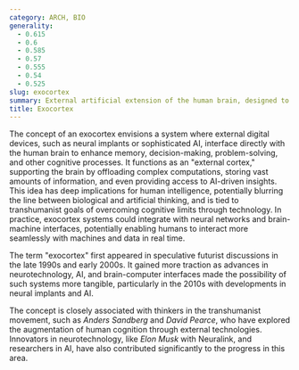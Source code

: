 ```yaml
---
category: ARCH, BIO
generality:
  - 0.615
  - 0.6
  - 0.585
  - 0.57
  - 0.555
  - 0.54
  - 0.525
slug: exocortex
summary: External artificial extension of the human brain, designed to augment cognitive functions through advanced computing technologies.
title: Exocortex
---
```


The concept of an exocortex envisions a system where external digital devices, such as neural implants or sophisticated AI, interface directly with the human brain to enhance memory, decision-making, problem-solving, and other cognitive processes. It functions as an "external cortex," supporting the brain by offloading complex computations, storing vast amounts of information, and even providing access to AI-driven insights. This idea has deep implications for human intelligence, potentially blurring the line between biological and artificial thinking, and is tied to transhumanist goals of overcoming cognitive limits through technology. In practice, exocortex systems could integrate with neural networks and brain-machine interfaces, potentially enabling humans to interact more seamlessly with machines and data in real time.

The term "exocortex" first appeared in speculative futurist discussions in the late 1990s and early 2000s. It gained more traction as advances in neurotechnology, AI, and brain-computer interfaces made the possibility of such systems more tangible, particularly in the 2010s with developments in neural implants and AI.

The concept is closely associated with thinkers in the transhumanist movement, such as *Anders Sandberg* and *David Pearce*, who have explored the augmentation of human cognition through external technologies. Innovators in neurotechnology, like *Elon Musk* with Neuralink, and researchers in AI, have also contributed significantly to the progress in this area.
